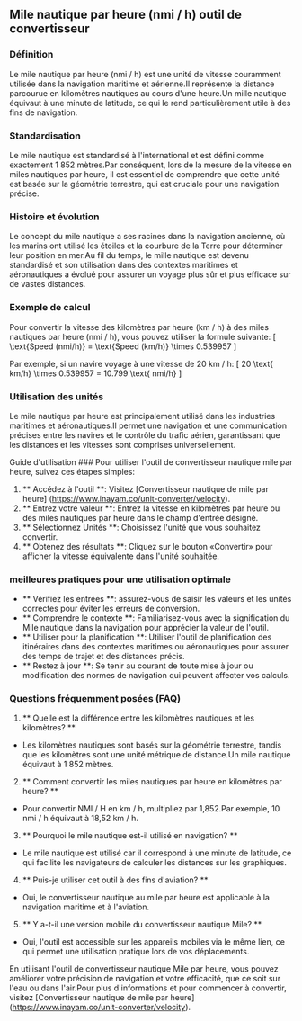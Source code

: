 ## Mile nautique par heure (nmi / h) outil de convertisseur

### Définition
Le mile nautique par heure (nmi / h) est une unité de vitesse couramment utilisée dans la navigation maritime et aérienne.Il représente la distance parcourue en kilomètres nautiques au cours d'une heure.Un mille nautique équivaut à une minute de latitude, ce qui le rend particulièrement utile à des fins de navigation.

### Standardisation
Le mile nautique est standardisé à l'international et est défini comme exactement 1 852 mètres.Par conséquent, lors de la mesure de la vitesse en miles nautiques par heure, il est essentiel de comprendre que cette unité est basée sur la géométrie terrestre, qui est cruciale pour une navigation précise.

### Histoire et évolution
Le concept du mile nautique a ses racines dans la navigation ancienne, où les marins ont utilisé les étoiles et la courbure de la Terre pour déterminer leur position en mer.Au fil du temps, le mille nautique est devenu standardisé et son utilisation dans des contextes maritimes et aéronautiques a évolué pour assurer un voyage plus sûr et plus efficace sur de vastes distances.

### Exemple de calcul
Pour convertir la vitesse des kilomètres par heure (km / h) à des miles nautiques par heure (nmi / h), vous pouvez utiliser la formule suivante:
\[ \text{Speed (nmi/h)} = \text{Speed (km/h)} \times 0.539957 \]

Par exemple, si un navire voyage à une vitesse de 20 km / h:
\[ 20 \text{ km/h} \times 0.539957 = 10.799 \text{ nmi/h} \]

### Utilisation des unités
Le mile nautique par heure est principalement utilisé dans les industries maritimes et aéronautiques.Il permet une navigation et une communication précises entre les navires et le contrôle du trafic aérien, garantissant que les distances et les vitesses sont comprises universellement.

Guide d'utilisation ###
Pour utiliser l'outil de convertisseur nautique mile par heure, suivez ces étapes simples:
1. ** Accédez à l'outil **: Visitez [Convertisseur nautique de mile par heure] (https://www.inayam.co/unit-converter/velocity).
2. ** Entrez votre valeur **: Entrez la vitesse en kilomètres par heure ou des miles nautiques par heure dans le champ d'entrée désigné.
3. ** Sélectionnez Unités **: Choisissez l'unité que vous souhaitez convertir.
4. ** Obtenez des résultats **: Cliquez sur le bouton «Convertir» pour afficher la vitesse équivalente dans l'unité souhaitée.

### meilleures pratiques pour une utilisation optimale
- ** Vérifiez les entrées **: assurez-vous de saisir les valeurs et les unités correctes pour éviter les erreurs de conversion.
- ** Comprendre le contexte **: Familiarisez-vous avec la signification du Mile nautique dans la navigation pour apprécier la valeur de l'outil.
- ** Utiliser pour la planification **: Utiliser l'outil de planification des itinéraires dans des contextes maritimes ou aéronautiques pour assurer des temps de trajet et des distances précis.
- ** Restez à jour **: Se tenir au courant de toute mise à jour ou modification des normes de navigation qui peuvent affecter vos calculs.

### Questions fréquemment posées (FAQ)

1. ** Quelle est la différence entre les kilomètres nautiques et les kilomètres? **
- Les kilomètres nautiques sont basés sur la géométrie terrestre, tandis que les kilomètres sont une unité métrique de distance.Un mile nautique équivaut à 1 852 mètres.

2. ** Comment convertir les miles nautiques par heure en kilomètres par heure? **
- Pour convertir NMI / H en km / h, multipliez par 1,852.Par exemple, 10 nmi / h équivaut à 18,52 km / h.

3. ** Pourquoi le mile nautique est-il utilisé en navigation? **
- Le mile nautique est utilisé car il correspond à une minute de latitude, ce qui facilite les navigateurs de calculer les distances sur les graphiques.

4. ** Puis-je utiliser cet outil à des fins d'aviation? **
- Oui, le convertisseur nautique au mile par heure est applicable à la navigation maritime et à l'aviation.

5. ** Y a-t-il une version mobile du convertisseur nautique Mile? **
- Oui, l'outil est accessible sur les appareils mobiles via le même lien, ce qui permet une utilisation pratique lors de vos déplacements.

En utilisant l'outil de convertisseur nautique Mile par heure, vous pouvez améliorer votre précision de navigation et votre efficacité, que ce soit sur l'eau ou dans l'air.Pour plus d'informations et pour commencer à convertir, visitez [Convertisseur nautique de mile par heure] (https://www.inayam.co/unit-converter/velocity).